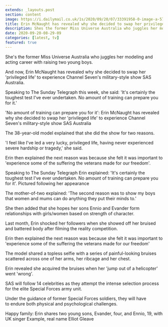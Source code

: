 ```yaml
---
extends: _layouts.post
section: content
image: https://i.dailymail.co.uk/1s/2020/09/20/07/33391958-0-image-a-57_1600584506343.jpg 
title: Erin McNaught has revealed why she decided to swap her privileged life to experience SAS Australia 
description: Shes the former Miss Universe Australia who juggles her modeling and acting career with raising two young boys. 
date: 2020-09-20-08-29-09 
categories: [latest, tv] 
featured: true 
--- 
```

She's the former Miss Universe Australia who juggles her modeling and acting career with raising two young boys.

And now, Erin McNaught has revealed why she decided to swap her 'privileged life' to experience Channel Seven's military-style show SAS Australia.

Speaking to The Sunday Telegraph this week, she said: 'It's certainly the toughest test I've ever undertaken. No amount of training can prepare you for it.'

'No amount of training can prepare you for it': Erin McNaught has revealed why she decided to swap her 'privileged life' to experience Channel Seven's military-style show SAS Australia

The 38-year-old model explained that she did the show for two reasons.

'I feel like I've led a very lucky, privileged life, having never experienced severe hardship or tragedy,' she said.

Erin then explained the next reason was because she felt it was important to 'experience some of the suffering the veterans made for our freedom'.

Speaking to The Sunday Telegraph Erin explained: 'It's certainly the toughest test I've ever undertaken. No amount of training can prepare you for it'. Pictured following her appearance

The mother-of-two explained: 'The second reason was to show my boys that women and mums can do anything they put their minds to.'

She then added that she hopes her sons Ennio and Evander form relationships with girls/women based on strength of character. 

Last month, Erin shocked her followers when she showed off her bruised and battered body after filming the reality competition.

Erin then explained the next reason was because she felt it was important to 'experience some of the suffering the veterans made for our freedom' 

The model shared a topless selfie with a series of painful-looking bruises scattered across one of her arms, her ribcage and her chest.

Erin revealed she acquired the bruises when her 'jump out of a helicopter' went 'wrong'. 

SAS will follow 14 celebrities as they attempt the intense selection process for the elite Special Forces army unit.

Under the guidance of former Special Forces soldiers, they will have to endure both physical and psychological challenges.

Happy family: Erin shares two young sons, Evander, four, and Ennio, 19, with UK singer Example, real name Elliot Gleave

